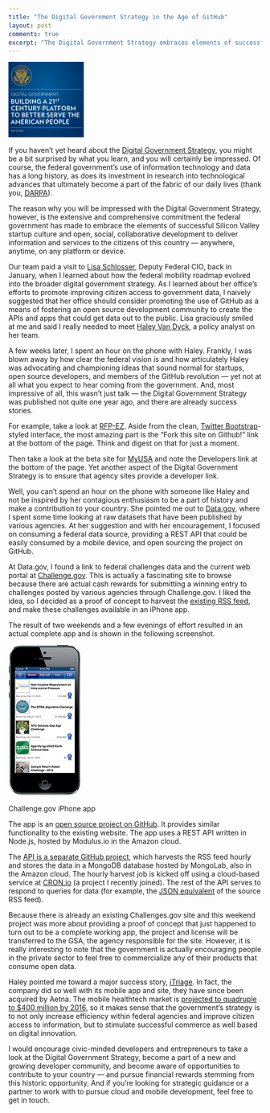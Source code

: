 ```yaml
---
title: "The Digital Government Strategy in the Age of GitHub"
layout: post
comments: true
excerpt: "The Digital Government Strategy embraces elements of successful Silicon Valley startups and the GitHub revolution to improve access to data."
---
```


![Digital Government](/assets/img/digitalgov2-150x150.png "Digital Government")

If you haven’t yet heard about the [Digital Government Strategy](http://www.whitehouse.gov/sites/default/files/omb/egov/digital-government/digital-government-strategy.pdf), you might be a bit surprised by what you learn, and you will certainly be impressed. Of course, the federal government’s use of information technology and data has a long history, as does its investment in research into technological advances that ultimately become a part of the fabric of our daily lives (thank you, [DARPA](http://www.darpa.mil/WorkArea/DownloadAsset.aspx?id=2554)).

The reason why you will be impressed with the Digital Government Strategy, however, is the extensive and comprehensive commitment the federal government has made to embrace the elements of successful Silicon Valley startup culture and open, social, collaborative development to deliver information and services to the citizens of this country — anywhere, anytime, on any platform or device.

Our team paid a visit to [Lisa Schlosser](http://dorobekinsider.com/2011/06/01/dorobekinsider-kundra-names-schlosser-as-deputy-federal-cio/), Deputy Federal CIO, back in January, when I learned about how the federal mobility roadmap evolved into the broader digital government strategy. As I learned about her office’s efforts to promote improving citizen access to government data, I naively suggested that her office should consider promoting the use of GitHub as a means of fostering an open source development community to create the APIs and apps that could get data out to the public. Lisa graciously smiled at me and said I really needed to meet [Haley Van Dyck](http://fcw.com/articles/2012/09/30/rising-star-van-dyck-haley.aspx), a policy analyst on her team.

A few weeks later, I spent an hour on the phone with Haley. Frankly, I was blown away by how clear the federal vision is and how articulately Haley was advocating and championing ideas that sound normal for startups, open source developers, and members of the GitHub revolution — yet not at all what you expect to hear coming from the government. And, most impressive of all, this wasn’t just talk — the Digital Government Strategy was published not quite one year ago, and there are already success stories.

For example, take a look at [RFP-EZ](https://rfpez.sba.gov/). Aside from the clean, [Twitter Bootstrap](http://getbootstrap.com/)-styled interface, the most amazing part is the “Fork this site on Github!” link at the bottom of the page. Think and digest on that for just a moment.

Then take a look at the beta site for [MyUSA](https://my.usa.gov/) and note the Developers link at the bottom of the page. Yet another aspect of the Digital Government Strategy is to ensure that agency sites provide a developer link.

Well, you can’t spend an hour on the phone with someone like Haley and not be inspired by her contagious enthusiasm to be a part of history and make a contribution to your country. She pointed me out to [Data.gov](http://www.data.gov/), where I spent some time looking at raw datasets that have been published by various agencies. At her suggestion and with her encouragement, I focused on consuming a federal data source, providing a REST API that could be easily consumed by a mobile device, and open sourcing the project on GitHub.

At Data.gov, I found a link to federal challenges data and the current web portal at [Challenge.gov](http://challenge.gov/). This is actually a fascinating site to browse because there are actual cash rewards for submitting a winning entry to challenges posted by various agencies through Challenge.gov. I liked the idea, so I decided as a proof of concept to harvest the [existing RSS feed](http://challenge.gov/api/challenges.xml), and make these challenges available in an iPhone app.

The result of two weekends and a few evenings of effort resulted in an actual complete app and is shown in the following screenshot.

![Challgenge.gov app screenshot](/assets/img/challengegov-screenshot-sm.png "Challenge.gov app screenshot")

Challenge.gov iPhone app

The app is an [open source project on GitHub](https://github.com/itsource/challenge-ios). It provides similar functionality to the existing website. The app uses a REST API written in Node.js, hosted by Modulus.io in the Amazon cloud.

The [API is a separate GitHub project](https://github.com/itsource/challenge-api), which harvests the RSS feed hourly and stores the data in a MongoDB database hosted by MongoLab, also in the Amazon cloud. The hourly harvest job is kicked off using a cloud-based service at [CRON.io](http://cron.io/) (a project I recently joined). The rest of the API serves to respond to queries for data (for example, the [JSON equivalent](http://challengeapi-7312.onmodulus.net/challenges) of the source RSS feed).

Because there is already an existing Challenges.gov site and this weekend project was more about providing a proof of concept that just happened to turn out to be a complete working app, the project and license will be transferred to the GSA, the agency responsible for the site. However, it is really interesting to note that the government is actually encouraging people in the private sector to feel free to commercialize any of their products that consume open data.

Haley pointed me toward a major success story, [iTriage](https://www.itriagehealth.com/). In fact, the company did so well with its mobile app and site, they have since been acquired by Aetna. The mobile healthtech market is [projected to quadruple to $400 million by 2016](http://techcrunch.com/2011/12/16/aetna-itriage-healthagen/), so it makes sense that the government’s strategy is to not only increase efficiency within federal agencies and improve citizen access to information, but to stimulate successful commerce as well based on digital innovation.

I would encourage civic-minded developers and entrepreneurs to take a look at the Digital Government Strategy, become a part of a new and growing developer community, and become aware of opportunities to contribute to your country — and pursue financial rewards stemming from this historic opportunity. And if you’re looking for strategic guidance or a partner to work with to pursue cloud and mobile development, feel free to get in touch.
